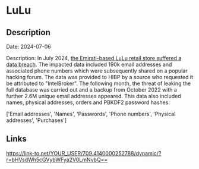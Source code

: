 # LuLu

## Description

Date: 2024-07-06

Description:
In July 2024, <a href="https://www.csoonline.com/article/2516119/hackers-steal-data-of-200k-lulu-customers-in-an-alleged-breach.html" target="_blank" rel="noopener">the Emirati-based LuLu retail store suffered a data breach</a>. The impacted data included 190k email addresses and associated phone numbers which were subsequently shared on a popular hacking forum. The data was provided to HIBP by a source who requested it be attributed to &quot;IntelBroker&quot;. The following month, the threat of leaking the full database was carried out and a backup from October 2022 with a further 2.6M unique email addresses appeared. This data also included names, physical addresses, orders and PBKDF2 password hashes.


['Email addresses', 'Names', 'Passwords', 'Phone numbers', 'Physical addresses', 'Purchases']

## Links

https://link-to.net/YOUR_USER/709.4140000252788/dynamic/?r=bHVsdWh5cGVybWFya2V0LmNvbQ==